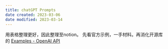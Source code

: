 ```yaml
---
title: chatGPT Prompts
date created: 2023-03-06
date modified: 2023-03-14
---
```


用表格整理更好，因此整理至notion。
 先看官方示例，一手材料。再消化开源库的
 [Examples - OpenAI API](https://platform.openai.com/examples)